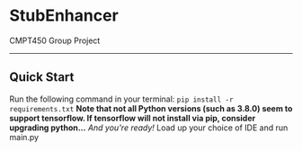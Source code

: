 # StubEnhancer

CMPT450 Group Project

------
## Quick Start

Run the following command in your terminal: ```pip install -r requirements.txt```
**Note that not all Python versions (such as 3.8.0) seem to support tensorflow. If tensorflow will not install via pip, consider upgrading python...**
*And you're ready!* Load up your choice of IDE and run main.py